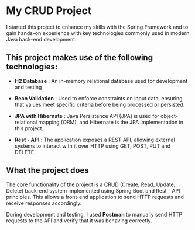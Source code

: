# My CRUD Project

I started this project to enhance my skills with the Spring Framework and to gain hands-on experience with key technologies commonly used in modern Java back-end development.

## This project makes use of the following technologies:

- **H2 Database** : An in-memory relational database used for development and testing

- **Bean Validation** : Used to enforce constraints on input data, ensuring that values meet specific criteria before being processed or persisted.

- **JPA with Hibernate** : Java Persistence API (JPA) is used for object-relational mapping (ORM), and Hibernate is the JPA implementation in this project.

- **Rest - API** : The application exposes a REST API, allowing external systems to interact with it over HTTP using GET, POST, PUT and DELETE.

## What the project does

The core functionality of the project is a CRUD (Create, Read, Update, Delete) back-end system implemented using Spring Boot and Rest - API principles. This allows a front-end application to send HTTP requests and receive responses accordingly.

During development and testing, I used **Postman** to manually send HTTP requests to the API and verify that it was behaving correctly.
